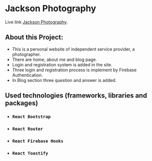 # Jackson Photography

Live link [Jackson Photography](https://jackson-photography-zero.web.app/).

## About this Project:

* This is a personal website of independent service provider, a photographer.
* There are home, about me and blog page.
* Login and registration system is added in the site.
* Three login and registration process is implement by Firebase Authentication.
* In Blog section three question and answer is added.

## Used technologies (frameworks, libraries and packages)

* ### `React Bootstrap`
* ### `React Router`
* ### `React Firebase Hooks`
* ### `React Toastify`